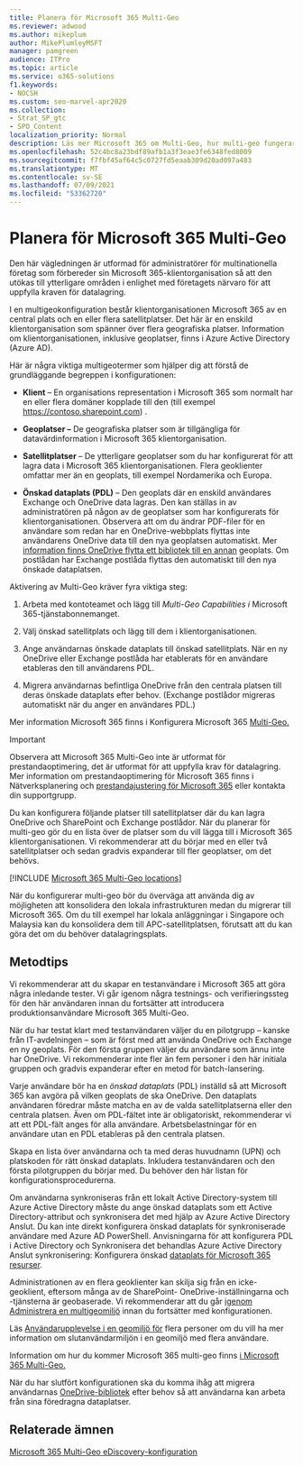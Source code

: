 ```yaml
---
title: Planera för Microsoft 365 Multi-Geo
ms.reviewer: adwood
ms.author: mikeplum
author: MikePlumleyMSFT
manager: pamgreen
audience: ITPro
ms.topic: article
ms.service: o365-solutions
f1.keywords:
- NOCSH
ms.custom: seo-marvel-apr2020
ms.collection:
- Strat_SP_gtc
- SPO_Content
localization_priority: Normal
description: Läs mer Microsoft 365 om Multi-Geo, hur multi-geo fungerar och vilka geoplatser som är tillgängliga för datalagring.
ms.openlocfilehash: 52c4bc8a23bdf89afb1a3f3eae3fe6348fed8009
ms.sourcegitcommit: f7fbf45af64c5c0727fd5eaab309d20ad097a483
ms.translationtype: MT
ms.contentlocale: sv-SE
ms.lasthandoff: 07/09/2021
ms.locfileid: "53362720"
---
```

# <a name="plan-for-microsoft-365-multi-geo"></a>Planera för Microsoft 365 Multi-Geo

Den här vägledningen är utformad för administratörer för multinationella företag som förbereder sin Microsoft 365-klientorganisation så att den utökas till ytterligare områden i enlighet med företagets närvaro för att uppfylla kraven för datalagring.

I en multigeokonfiguration består klientorganisationen Microsoft 365 av en central plats och en eller flera satellitplatser. Det här är en enskild klientorganisation som spänner över flera geografiska platser. Information om klientorganisationen, inklusive geoplatser, finns i Azure Active Directory (Azure AD).

Här är några viktiga multigeotermer som hjälper dig att förstå de grundläggande begreppen i konfigurationen:

-   **Klient** – En organisations representation i Microsoft 365 som normalt har en eller flera domäner kopplade till den (till exempel https://contoso.sharepoint.com) . 

-   **Geoplatser –** De geografiska platser som är tillgängliga för datavärdinformation i Microsoft 365 klientorganisation.

-   **Satellitplatser** – De ytterligare geoplatser som du har konfigurerat för att lagra data i Microsoft 365 klientorganisationen. Flera geoklienter omfattar mer än en geoplats, till exempel Nordamerika och Europa.

-   **Önskad dataplats (PDL)** – Den geoplats där en enskild användares Exchange och OneDrive data lagras. Den kan ställas in av administratören på någon av de geoplatser som har konfigurerats för klientorganisationen. Observera att om du ändrar PDF-filer för en användare som redan har en OneDrive-webbplats flyttas inte användarens OneDrive data till den nya geoplatsen automatiskt. Mer [information finns OneDrive flytta ett bibliotek till en annan](move-onedrive-between-geo-locations.md) geoplats. Om postlådan har Exchange postlåda flyttas den automatiskt till den nya önskade dataplatsen.

Aktivering av Multi-Geo kräver fyra viktiga steg:

1.  Arbeta med kontoteamet och lägg till _Multi-Geo Capabilities i_ Microsoft 365-tjänstabonnemanget.

2.  Välj önskad satellitplats och lägg till dem i klientorganisationen.

3.  Ange användarnas önskade dataplats till önskad satellitplats. När en ny OneDrive eller Exchange postlåda har etablerats för en användare etableras den till användarens PDL.

4.  Migrera användarnas befintliga OneDrive från den centrala platsen till deras önskade dataplats efter behov. (Exchange postlådor migreras automatiskt när du anger en användares PDL.)

Mer information Microsoft 365 finns i Konfigurera Microsoft 365 [Multi-Geo.](multi-geo-tenant-configuration.md)

> [!IMPORTANT]
> Observera att Microsoft 365 Multi-Geo inte är utformat för prestandaoptimering, det är utformat för att uppfylla krav för datalagring. Mer information om prestandaoptimering för Microsoft 365 finns i Nätverksplanering och [prestandajustering för Microsoft 365](https://support.office.com/article/e5f1228c-da3c-4654-bf16-d163daee8848) eller kontakta din supportgrupp.

Du kan konfigurera följande platser till satellitplatser där du kan lagra OneDrive och SharePoint och Exchange postlådor. När du planerar för multi-geo gör du en lista över de platser som du vill lägga till i Microsoft 365 klientorganisationen. Vi rekommenderar att du börjar med en eller två satellitplatser och sedan gradvis expanderar till fler geoplatser, om det behövs.

[!INCLUDE [Microsoft 365 Multi-Geo locations](../includes/microsoft-365-multi-geo-locations.md)]

När du konfigurerar multi-geo bör du överväga att använda dig av möjligheten att konsolidera den lokala infrastrukturen medan du migrerar till Microsoft 365. Om du till exempel har lokala anläggningar i Singapore och Malaysia kan du konsolidera dem till APC-satellitplatsen, förutsatt att du kan göra det om du behöver datalagringsplats.

## <a name="best-practices"></a>Metodtips

Vi rekommenderar att du skapar en testanvändare i Microsoft 365 att göra några inledande tester. Vi går igenom några testnings- och verifieringssteg för den här användaren innan du fortsätter att introducera produktionsanvändare Microsoft 365 Multi-Geo.

När du har testat klart med testanvändaren väljer du en pilotgrupp – kanske från IT-avdelningen – som är först med att använda OneDrive och Exchange en ny geoplats. För den första gruppen väljer du användare som ännu inte har OneDrive. Vi rekommenderar inte fler än fem personer i den här initiala gruppen och gradvis expanderar efter en metod för batch-lansering.

Varje användare bör ha en *önskad dataplats* (PDL) inställd så att Microsoft 365 kan avgöra på vilken geoplats de ska OneDrive. Den dataplats användaren föredrar måste matcha en av de valda satellitplatserna eller den centrala platsen. Även om PDL-fältet inte är obligatoriskt, rekommenderar vi att ett PDL-fält anges för alla användare. Arbetsbelastningar för en användare utan en PDL etableras på den centrala platsen.

Skapa en lista över användarna och ta med deras huvudnamn (UPN) och platskoden för rätt önskad dataplats. Inkludera testanvändaren och den första pilotgruppen du börjar med. Du behöver den här listan för konfigurationsprocedurerna.

Om användarna synkroniseras från ett lokalt Active Directory-system till Azure Active Directory måste du ange önskad dataplats som ett Active Directory-attribut och synkronisera det med hjälp av Azure Active Directory Anslut. Du kan inte direkt konfigurera önskad dataplats för synkroniserade användare med Azure AD PowerShell. Anvisningarna för att konfigurera PDL i Active Directory och Synkronisera det behandlas Azure Active Directory Anslut synkronisering: Konfigurera önskad [dataplats för Microsoft 365 resurser](/azure/active-directory/connect/active-directory-aadconnectsync-feature-preferreddatalocation).

Administrationen av en flera geoklienter kan skilja sig från en icke-geoklient, eftersom många av de SharePoint- OneDrive-inställningarna och -tjänsterna är geobaserade. Vi rekommenderar att du går [igenom Administrera en multigeomiljö](administering-a-multi-geo-environment.md) innan du fortsätter med konfigurationen.

Läs [Användarupplevelse i en geomiljö för](multi-geo-user-experience.md) flera personer om du vill ha mer information om slutanvändarmiljön i en geomiljö med flera användare.

Information om hur du kommer Microsoft 365 multi-geo finns [i Microsoft 365 Multi-Geo.](multi-geo-tenant-configuration.md)

När du har slutfört konfigurationen ska du komma ihåg att migrera användarnas [OneDrive-bibliotek](move-onedrive-between-geo-locations.md) efter behov så att användarna kan arbeta från sina föredragna dataplatser.

## <a name="related-topics"></a>Relaterade ämnen

[Microsoft 365 Multi-Geo eDiscovery-konfiguration](./multi-geo-ediscovery-configuration.md)